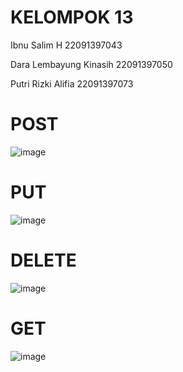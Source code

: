 <h1>KELOMPOK 13</h1>
<p>Ibnu Salim H  22091397043</p>
<p>Dara Lembayung Kinasih  22091397050</p>
<p>Putri Rizki Alifia	22091397073</p>


<h1>POST</h1>

![image](https://github.com/Ibnusalimh/Tugas_REST_API_1/assets/124503792/f729fff3-79c8-4d57-9f85-29b1a37e4527)

<h1>PUT</h1>

![image](https://github.com/Ibnusalimh/Tugas_REST_API_1/assets/124503792/ea70f105-9a2c-4b27-a079-753d6188f211)

<h1>DELETE</h1>

![image](https://github.com/Ibnusalimh/Tugas_REST_API_1/assets/124503792/42e53bf7-b68e-406e-82ec-e742a322f266)

<h1>GET</h1>

![image](https://github.com/Ibnusalimh/Tugas_REST_API_1/assets/124503792/544cb030-8b41-408d-9a17-4e0758b09ef6)

